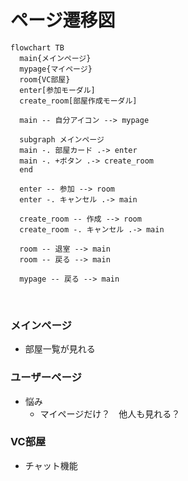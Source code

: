 # ページ遷移図

```mermaid
flowchart TB
  main{メインページ}
  mypage{マイページ}
  room{VC部屋}
  enter[参加モーダル]
  create_room[部屋作成モーダル]
  
  main -- 自分アイコン --> mypage

  subgraph メインページ
  main -. 部屋カード .-> enter
  main -. +ボタン .-> create_room
  end

  enter -- 参加 --> room
  enter -. キャンセル .-> main

  create_room -- 作成 --> room
  create_room -. キャンセル .-> main

  room -- 退室 --> main
  room -- 戻る --> main

  mypage -- 戻る --> main

```

<br>

### メインページ
* 部屋一覧が見れる

### ユーザーページ
* 悩み
  * マイページだけ？　他人も見れる？

### VC部屋
* チャット機能
